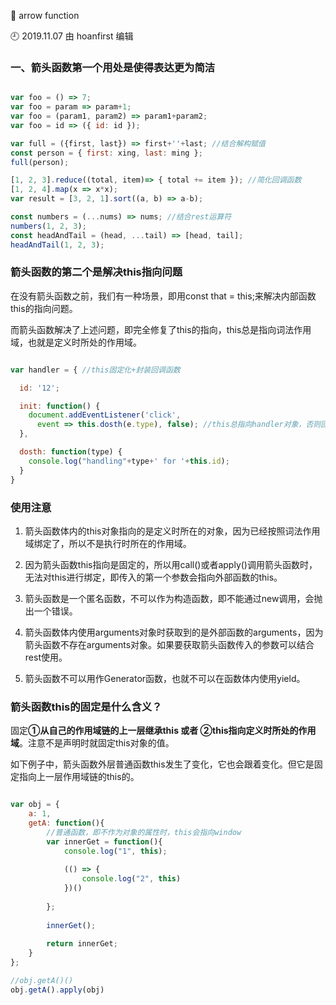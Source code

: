 🐾 arrow function

🕘 2019.11.07 由 hoanfirst 编辑

### 一、箭头函数第一个用处是使得表达更为简洁

```javascript

var foo = () => 7;
var foo = param => param+1;
var foo = (param1, param2) => param1+param2;
var foo = id => ({ id: id });

var full = ({first, last}) => first+''+last; //结合解构赋值
const person = { first: xing, last: ming };
full(person);

[1, 2, 3].reduce((total, item)=> { total += item }); //简化回调函数
[1, 2, 4].map(x => x*x);
var result = [3, 2, 1].sort((a, b) => a-b);

const numbers = (...nums) => nums; //结合rest运算符
numbers(1, 2, 3);
const headAndTail = (head, ...tail) => [head, tail];
headAndTail(1, 2, 3);

```


### 箭头函数的第二个是解决this指向问题

在没有箭头函数之前，我们有一种场景，即用const that = this;来解决内部函数this的指向问题。

而箭头函数解决了上述问题，即完全修复了this的指向，this总是指向词法作用域，也就是定义时所处的作用域。

```javascript

var handler = { //this固定化+封装回调函数

  id: '12';

  init: function() {
    document.addEventListener('click', 
      event => this.dosth(e.type), false); //this总指向handler对象，否则回掉函数在运行时指向的是document对象
  },

  dosth: function(type) {
    console.log("handling"+type+' for '+this.id);
  }
}

```

### 使用注意

1. 箭头函数体内的this对象指向的是定义时所在的对象，因为已经按照词法作用域绑定了，所以不是执行时所在的作用域。

2. 因为箭头函数this指向是固定的，所以用call()或者apply()调用箭头函数时，无法对this进行绑定，即传入的第一个参数会指向外部函数的this。

3. 箭头函数是一个匿名函数，不可以作为构造函数，即不能通过new调用，会抛出一个错误。

4. 箭头函数体内使用arguments对象时获取到的是外部函数的arguments，因为箭头函数不存在arguments对象。如果要获取箭头函数传入的参数可以结合rest使用。

5. 箭头函数不可以用作Generator函数，也就不可以在函数体内使用yield。


### 箭头函数this的固定是什么含义？

固定**①从自己的作用域链的上一层继承this 或者 ②this指向定义时所处的作用域**。注意不是声明时就固定this对象的值。

如下例子中，箭头函数外层普通函数this发生了变化，它也会跟着变化。但它是固定指向上一层作用域链的this的。

```javascript

var obj = {
    a: 1,
    getA: function(){
        //普通函数，即不作为对象的属性时，this会指向window
        var innerGet = function(){
            console.log("1", this);
            
          	(() => {
            	console.log("2", this)
            })()
            
        };
      
        innerGet();
      
        return innerGet;
    }
};

//obj.getA()()
obj.getA().apply(obj)

```
